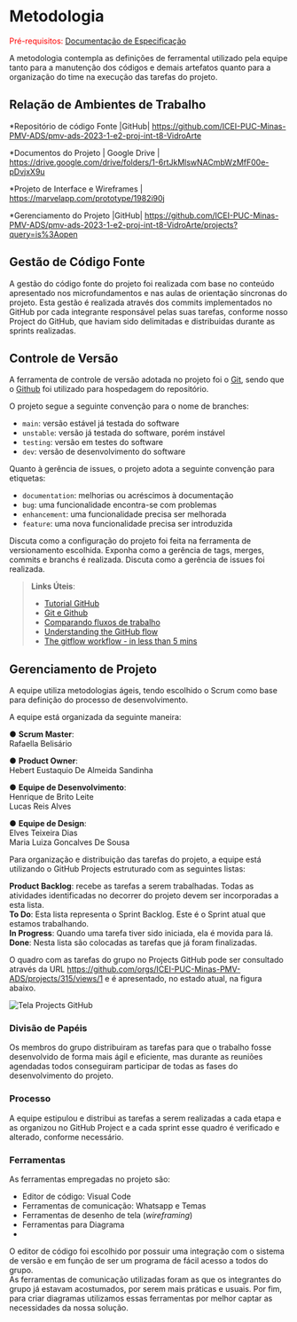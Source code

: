 
# Metodologia

<span style="color:red">Pré-requisitos: <a href="2-Especificação do Projeto.md"> Documentação de Especificação</a></span>

A metodologia contempla as definições de ferramental utilizado pela equipe tanto para a manutenção dos códigos e demais artefatos quanto para a organização do time na execução das tarefas do projeto.

## Relação de Ambientes de Trabalho

*Repositório de código Fonte |GitHub| https://github.com/ICEI-PUC-Minas-PMV-ADS/pmv-ads-2023-1-e2-proj-int-t8-VidroArte

*Documentos do Projeto | Google Drive | https://drive.google.com/drive/folders/1-6rtJkMlswNACmbWzMfF00e-pDvjxX9u

*Projeto de Interface e Wireframes | https://marvelapp.com/prototype/1982i90j

*Gerenciamento do Projeto |GitHub| https://github.com/ICEI-PUC-Minas-PMV-ADS/pmv-ads-2023-1-e2-proj-int-t8-VidroArte/projects?query=is%3Aopen

## Gestão de Código Fonte

A gestão do código fonte do projeto foi realizada com base no conteúdo apresentado nos microfundamentos e nas aulas de orientação síncronas do projeto. Esta gestão é realizada através dos commits implementados no GitHub por cada integrante responsável pelas suas tarefas, conforme nosso Project do GitHub, que haviam sido delimitadas e distribuidas durante as sprints realizadas.

## Controle de Versão

A ferramenta de controle de versão adotada no projeto foi o
[Git](https://git-scm.com/), sendo que o [Github](https://github.com)
foi utilizado para hospedagem do repositório.

O projeto segue a seguinte convenção para o nome de branches:

- `main`: versão estável já testada do software
- `unstable`: versão já testada do software, porém instável
- `testing`: versão em testes do software
- `dev`: versão de desenvolvimento do software

Quanto à gerência de issues, o projeto adota a seguinte convenção para
etiquetas:

- `documentation`: melhorias ou acréscimos à documentação
- `bug`: uma funcionalidade encontra-se com problemas
- `enhancement`: uma funcionalidade precisa ser melhorada
- `feature`: uma nova funcionalidade precisa ser introduzida

Discuta como a configuração do projeto foi feita na ferramenta de versionamento escolhida. Exponha como a gerência de tags, merges, commits e branchs é realizada. Discuta como a gerência de issues foi realizada.

> **Links Úteis**:
> - [Tutorial GitHub](https://guides.github.com/activities/hello-world/)
> - [Git e Github](https://www.youtube.com/playlist?list=PLHz_AreHm4dm7ZULPAmadvNhH6vk9oNZA)
>  - [Comparando fluxos de trabalho](https://www.atlassian.com/br/git/tutorials/comparing-workflows)
> - [Understanding the GitHub flow](https://guides.github.com/introduction/flow/)
> - [The gitflow workflow - in less than 5 mins](https://www.youtube.com/watch?v=1SXpE08hvGs)

## Gerenciamento de Projeto

A equipe utiliza metodologias ágeis, tendo escolhido o Scrum como base para definição do processo de desenvolvimento.

A equipe está organizada da seguinte maneira:

●	**Scrum Master**:  
 Rafaella Belisário

●	**Product Owner**:  
 Hebert Eustaquio De Almeida Sandinha

●	**Equipe de Desenvolvimento**:  
 Henrique de Brito Leite   
 Lucas Reis Alves

●	**Equipe de Design**:  
 Elves Teixeira Dias  
 Maria Luiza Goncalves De Sousa


Para organização e distribuição das tarefas do projeto, a equipe está utilizando o GitHub Projects estruturado com as seguintes listas: 

**Product Backlog**: recebe as tarefas a serem trabalhadas. Todas as atividades identificadas no decorrer do projeto devem ser incorporadas a esta lista.  
**To Do**: Esta lista representa o Sprint Backlog. Este é o Sprint atual que estamos trabalhando.   
**In Progress**: Quando uma tarefa tiver sido iniciada, ela é movida para lá.   
**Done**: Nesta lista são colocadas as tarefas que já foram finalizadas.

O quadro com as tarefas do grupo no Projects GitHub pode ser consultado através da URL https://github.com/orgs/ICEI-PUC-Minas-PMV-ADS/projects/315/views/1 e é apresentado, no estado atual, na figura abaixo.

![Tela Projects GitHub](https://user-images.githubusercontent.com/115122394/228994070-504ad674-a0cd-441f-b254-2794a1bec1b9.JPG)   

### Divisão de Papéis

Os membros do grupo distribuiram as tarefas para que o trabalho fosse desenvolvido de forma mais ágil e eficiente, mas durante as reuniões agendadas todos conseguiram participar de todas as fases do desenvolvimento do projeto.

### Processo

A equipe estipulou e distribui as tarefas a serem realizadas a cada etapa e as organizou no GitHub Project e a cada sprint esse quadro é verificado e alterado, conforme necessário.
 
### Ferramentas

As ferramentas empregadas no projeto são:

- Editor de código: Visual Code
- Ferramentas de comunicação: Whatsapp e Temas
- Ferramentas de desenho de tela (_wireframing_)  
- Ferramentas para Diagrama
- 

O editor de código foi escolhido por possuir uma integração com o sistema de versão e em função de ser um programa de fácil acesso a todos do grupo.  
As ferramentas de comunicação utilizadas foram as que os integrantes do grupo já estavam acostumados, por serem mais práticas e usuais.
Por fim, para criar diagramas utilizamos essas ferramentas por melhor captar as necessidades da nossa solução.

